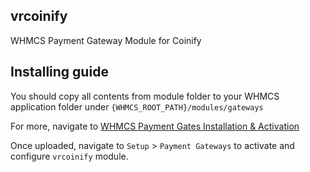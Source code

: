 vrcoinify
-----------------
WHMCS Payment Gateway Module for Coinify

Installing guide
-----------------
You should copy all contents from module folder to your 
WHMCS application folder under `{WHMCS_ROOT_PATH}/modules/gateways`

For more, navigate to [WHMCS Payment Gates Installation & Activation](https://developers.whmcs.com/payment-gateways/installation-activation/)

Once uploaded, navigate to `Setup` > `Payment Gateways` to activate and configure `vrcoinify` module.
